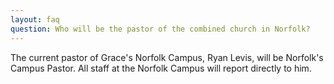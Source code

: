 ```yaml
---
layout: faq
question: Who will be the pastor of the combined church in Norfolk?
---
```

The current pastor of Grace's Norfolk Campus, Ryan Levis, will be Norfolk's Campus Pastor.   All staff at the Norfolk Campus will report directly to him. 